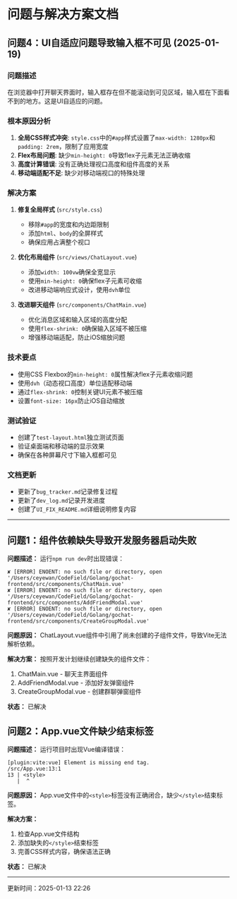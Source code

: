 # 问题与解决方案文档

## 问题4：UI自适应问题导致输入框不可见 (2025-01-19)

### 问题描述
在浏览器中打开聊天界面时，输入框存在但不能滚动到可见区域，输入框在下面看不到的地方。这是UI自适应的问题。

### 根本原因分析
1. **全局CSS样式冲突**: `style.css`中的`#app`样式设置了`max-width: 1280px`和`padding: 2rem`，限制了应用宽度
2. **Flex布局问题**: 缺少`min-height: 0`导致flex子元素无法正确收缩
3. **高度计算错误**: 没有正确处理视口高度和组件高度的关系
4. **移动端适配不足**: 缺少对移动端视口的特殊处理

### 解决方案
1. **修复全局样式** (`src/style.css`)
   - 移除`#app`的宽度和内边距限制
   - 添加`html`、`body`的全屏样式
   - 确保应用占满整个视口

2. **优化布局组件** (`src/views/ChatLayout.vue`)
   - 添加`width: 100vw`确保全宽显示
   - 使用`min-height: 0`确保flex子元素可收缩
   - 改进移动端响应式设计，使用`dvh`单位

3. **改进聊天组件** (`src/components/ChatMain.vue`)
   - 优化消息区域和输入区域的高度分配
   - 使用`flex-shrink: 0`确保输入区域不被压缩
   - 增强移动端适配，防止iOS缩放问题

### 技术要点
- 使用CSS Flexbox的`min-height: 0`属性解决flex子元素收缩问题
- 使用`dvh`（动态视口高度）单位适配移动端
- 通过`flex-shrink: 0`控制关键UI元素不被压缩
- 设置`font-size: 16px`防止iOS自动缩放

### 测试验证
- 创建了`test-layout.html`独立测试页面
- 验证桌面端和移动端的显示效果
- 确保在各种屏幕尺寸下输入框都可见

### 文档更新
- 更新了`bug_tracker.md`记录修复过程
- 更新了`dev_log.md`记录开发进度
- 创建了`UI_FIX_README.md`详细说明修复内容

---

## 问题1：组件依赖缺失导致开发服务器启动失败

**问题描述：**
运行`npm run dev`时出现错误：
```
✘ [ERROR] ENOENT: no such file or directory, open '/Users/ceyewan/CodeField/Golang/gochat-frontend/src/components/ChatMain.vue'
✘ [ERROR] ENOENT: no such file or directory, open '/Users/ceyewan/CodeField/Golang/gochat-frontend/src/components/AddFriendModal.vue'  
✘ [ERROR] ENOENT: no such file or directory, open '/Users/ceyewan/CodeField/Golang/gochat-frontend/src/components/CreateGroupModal.vue'
```

**问题原因：**
ChatLayout.vue组件中引用了尚未创建的子组件文件，导致Vite无法解析依赖。

**解决方案：**
按照开发计划继续创建缺失的组件文件：
1. ChatMain.vue - 聊天主界面组件
2. AddFriendModal.vue - 添加好友弹窗组件
3. CreateGroupModal.vue - 创建群聊弹窗组件

**状态：** 已解决

## 问题2：App.vue文件缺少结束标签

**问题描述：**
运行项目时出现Vue编译错误：
```
[plugin:vite:vue] Element is missing end tag.
/src/App.vue:13:1
13 | <style>
   |  ^
```

**问题原因：**
App.vue文件中的`<style>`标签没有正确闭合，缺少`</style>`结束标签。

**解决方案：**
1. 检查App.vue文件结构
2. 添加缺失的`</style>`结束标签
3. 完善CSS样式内容，确保语法正确

**状态：** 已解决

---
更新时间：2025-01-13 22:26
